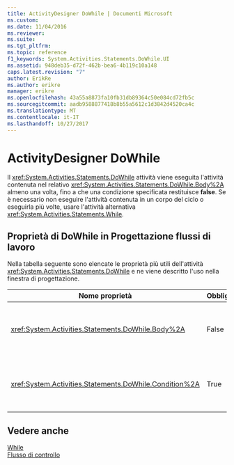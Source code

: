```yaml
---
title: ActivityDesigner DoWhile | Documenti Microsoft
ms.custom: 
ms.date: 11/04/2016
ms.reviewer: 
ms.suite: 
ms.tgt_pltfrm: 
ms.topic: reference
f1_keywords: System.Activities.Statements.DoWhile.UI
ms.assetid: 948deb35-d72f-462b-bea6-4b119c10a148
caps.latest.revision: "7"
author: ErikRe
ms.author: erikre
manager: erikre
ms.openlocfilehash: 43a55a8873fa10fb31db89364c50e084cd72fb5c
ms.sourcegitcommit: aadb9588877418b8b55a5612c1d3842d4520ca4c
ms.translationtype: MT
ms.contentlocale: it-IT
ms.lasthandoff: 10/27/2017
---
```

# <a name="dowhile-activity-designer"></a>ActivityDesigner DoWhile
Il <xref:System.Activities.Statements.DoWhile> attività viene eseguita l'attività contenuta nel relativo <xref:System.Activities.Statements.DoWhile.Body%2A> almeno una volta, fino a che una condizione specificata restituisce **false**. Se è necessario non eseguire l'attività contenuta in un corpo del ciclo o eseguirla più volte, usare l'attività alternativa <xref:System.Activities.Statements.While>.  
  
## <a name="dowhile-properties-in-the-workflow-designer"></a>Proprietà di DoWhile in Progettazione flussi di lavoro  
 Nella tabella seguente sono elencate le proprietà più utili dell'attività <xref:System.Activities.Statements.DoWhile> e ne viene descritto l'uso nella finestra di progettazione.  
  
|Nome proprietà|Obbligatorio|Utilizzo|  
|-------------------|--------------|-----------|  
|<xref:System.Activities.Statements.DoWhile.Body%2A>|False|L'attività da eseguire se la condizione è **true**. Per aggiungere il <xref:System.Activities.Statements.DoWhile.Body%2A> attività, trascinare un'attività dalla casella degli strumenti nel **corpo** casella il **DoWhile** ActivityDesigner con testo di suggerimento "Rilasciare l'attività".|  
|<xref:System.Activities.Statements.DoWhile.Condition%2A>|True|Condizione da valutare prima di ogni iterazione del ciclo. Per impostare il <xref:System.Activities.Statements.DoWhile.Condition%2A>, digitare un [!INCLUDE[vbprvb](../code-quality/includes/vbprvb_md.md)] espressione il **condizione** casella il **DoWhile** attività della finestra di progettazione o nella griglia delle proprietà.|  
  
## <a name="see-also"></a>Vedere anche  
 [While](../workflow-designer/while-activity-designer.md)   
 [Flusso di controllo](../workflow-designer/control-flow-activity-designers.md)